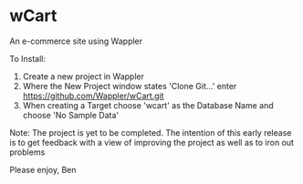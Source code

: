 # wCart
An e-commerce site using Wappler

To Install:
1. Create a new project in Wappler
2. Where the New Project window states 'Clone Git...' enter https://github.com/Wappler/wCart.git
3. When creating a Target choose 'wcart' as the Database Name and choose 'No Sample Data'

Note:
The project is yet to be completed. The intention of this early release is to get feedback with a view of improving the project as well as to iron out problems

Please enjoy,
Ben
